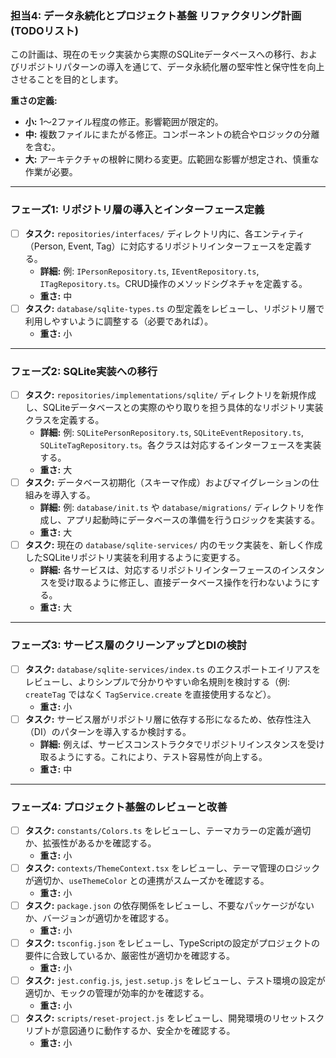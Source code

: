 ### **担当4: データ永続化とプロジェクト基盤 リファクタリング計画 (TODOリスト)**

この計画は、現在のモック実装から実際のSQLiteデータベースへの移行、およびリポジトリパターンの導入を通じて、データ永続化層の堅牢性と保守性を向上させることを目的とします。

**重さの定義:**
*   **小:** 1〜2ファイル程度の修正。影響範囲が限定的。
*   **中:** 複数ファイルにまたがる修正。コンポーネントの統合やロジックの分離を含む。
*   **大:** アーキテクチャの根幹に関わる変更。広範囲な影響が想定され、慎重な作業が必要。

---

### **フェーズ1: リポジトリ層の導入とインターフェース定義**

*   [ ] **タスク:** `repositories/interfaces/` ディレクトリ内に、各エンティティ（Person, Event, Tag）に対応するリポジトリインターフェースを定義する。
    *   **詳細:** 例: `IPersonRepository.ts`, `IEventRepository.ts`, `ITagRepository.ts`。CRUD操作のメソッドシグネチャを定義する。
    *   **重さ:** 中
*   [ ] **タスク:** `database/sqlite-types.ts` の型定義をレビューし、リポジトリ層で利用しやすいように調整する（必要であれば）。
    *   **重さ:** 小

---

### **フェーズ2: SQLite実装への移行**

*   [ ] **タスク:** `repositories/implementations/sqlite/` ディレクトリを新規作成し、SQLiteデータベースとの実際のやり取りを担う具体的なリポジトリ実装クラスを定義する。
    *   **詳細:** 例: `SQLitePersonRepository.ts`, `SQLiteEventRepository.ts`, `SQLiteTagRepository.ts`。各クラスは対応するインターフェースを実装する。
    *   **重さ:** 大
*   [ ] **タスク:** データベース初期化（スキーマ作成）およびマイグレーションの仕組みを導入する。
    *   **詳細:** 例: `database/init.ts` や `database/migrations/` ディレクトリを作成し、アプリ起動時にデータベースの準備を行うロジックを実装する。
    *   **重さ:** 大
*   [ ] **タスク:** 現在の `database/sqlite-services/` 内のモック実装を、新しく作成したSQLiteリポジトリ実装を利用するように変更する。
    *   **詳細:** 各サービスは、対応するリポジトリインターフェースのインスタンスを受け取るように修正し、直接データベース操作を行わないようにする。
    *   **重さ:** 大

---

### **フェーズ3: サービス層のクリーンアップとDIの検討**

*   [ ] **タスク:** `database/sqlite-services/index.ts` のエクスポートエイリアスをレビューし、よりシンプルで分かりやすい命名規則を検討する（例: `createTag` ではなく `TagService.create` を直接使用するなど）。
    *   **重さ:** 小
*   [ ] **タスク:** サービス層がリポジトリ層に依存する形になるため、依存性注入（DI）のパターンを導入するか検討する。
    *   **詳細:** 例えば、サービスコンストラクタでリポジトリインスタンスを受け取るようにする。これにより、テスト容易性が向上する。
    *   **重さ:** 中

---

### **フェーズ4: プロジェクト基盤のレビューと改善**

*   [ ] **タスク:** `constants/Colors.ts` をレビューし、テーマカラーの定義が適切か、拡張性があるかを確認する。
    *   **重さ:** 小
*   [ ] **タスク:** `contexts/ThemeContext.tsx` をレビューし、テーマ管理のロジックが適切か、`useThemeColor` との連携がスムーズかを確認する。
    *   **重さ:** 小
*   [ ] **タスク:** `package.json` の依存関係をレビューし、不要なパッケージがないか、バージョンが適切かを確認する。
    *   **重さ:** 小
*   [ ] **タスク:** `tsconfig.json` をレビューし、TypeScriptの設定がプロジェクトの要件に合致しているか、厳密性が適切かを確認する。
    *   **重さ:** 小
*   [ ] **タスク:** `jest.config.js`, `jest.setup.js` をレビューし、テスト環境の設定が適切か、モックの管理が効率的かを確認する。
    *   **重さ:** 小
*   [ ] **タスク:** `scripts/reset-project.js` をレビューし、開発環境のリセットスクリプトが意図通りに動作するか、安全かを確認する。
    *   **重さ:** 小